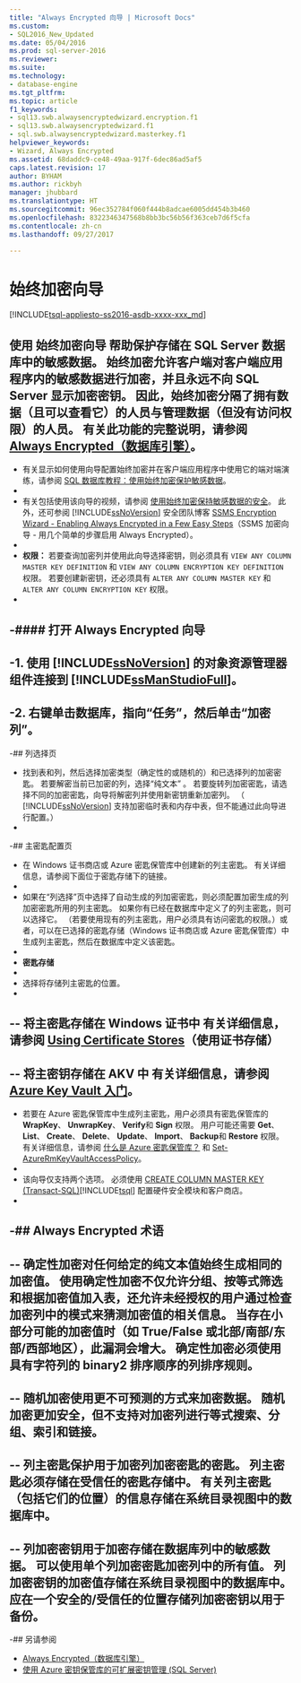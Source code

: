```yaml
---
title: "Always Encrypted 向导 | Microsoft Docs"
ms.custom:
- SQL2016_New_Updated
ms.date: 05/04/2016
ms.prod: sql-server-2016
ms.reviewer: 
ms.suite: 
ms.technology:
- database-engine
ms.tgt_pltfrm: 
ms.topic: article
f1_keywords:
- sql13.swb.alwaysencryptedwizard.encryption.f1
- sql13.swb.alwaysencryptedwizard.f1
- sql.swb.alwaysencryptedwizard.masterkey.f1
helpviewer_keywords:
- Wizard, Always Encrypted
ms.assetid: 68daddc9-ce48-49aa-917f-6dec86ad5af5
caps.latest.revision: 17
author: BYHAM
ms.author: rickbyh
manager: jhubbard
ms.translationtype: HT
ms.sourcegitcommit: 96ec352784f060f444b8adcae6005dd454b3b460
ms.openlocfilehash: 8322346347568b8bb3bc56b56f363ceb7d6f5cfa
ms.contentlocale: zh-cn
ms.lasthandoff: 09/27/2017

---
```

# <a name="always-encrypted-wizard"></a>始终加密向导
[!INCLUDE[tsql-appliesto-ss2016-asdb-xxxx-xxx_md](../../../includes/tsql-appliesto-ss2016-asdb-xxxx-xxx-md.md)]

<a name="use-the-always-encrypted-wizard-to-help-protect-sensitive-data--stored-in-a-sql-server-database-always-encrypted-allows-clients-to-encrypt-sensitive-data-inside-client-applications-and-never-reveal-the-encryption-keys-to-sql-server-as-a-result-always-encrypted-provides-a-separation-between-those-who-own-the-data-and-can-view-it-and-those-who-manage-the-data-but-should-have-no-access--for-a-full-description-of-the-feature-see-always-encrypted-40database-engine41relational-databasessecurityencryptionalways-encrypted-database-enginemd"></a>使用 **始终加密向导** 帮助保护存储在 SQL Server 数据库中的敏感数据。 始终加密允许客户端对客户端应用程序内的敏感数据进行加密，并且永远不向 SQL Server 显示加密密钥。 因此，始终加密分隔了拥有数据（且可以查看它）的人员与管理数据（但没有访问权限）的人员。  有关此功能的完整说明，请参阅 [Always Encrypted（数据库引擎）](../../../relational-databases/security/encryption/always-encrypted-database-engine.md)。  
 -  
 - 有关显示如何使用向导配置始终加密并在客户端应用程序中使用它的端对端演练，请参阅 [SQL 数据库教程：使用始终加密保护敏感数据](https://azure.microsoft.com/documentation/articles/sql-database-always-encrypted/)。  
 -  
 - 有关包括使用该向导的视频，请参阅 [使用始终加密保持敏感数据的安全](https://channel9.msdn.com/events/DataDriven/SQLServer2016/AlwaysEncrypted)。 此外，还可参阅 [!INCLUDE[ssNoVersion](../../../includes/ssnoversion-md.md)] 安全团队博客 [SSMS Encryption Wizard - Enabling Always Encrypted in a Few Easy Steps](http://blogs.msdn.com/b/sqlsecurity/archive/2015/11/01/ssms-encryption-wizard-enabling-always-encrypted-made-easy.aspx)（SSMS 加密向导 - 用几个简单的步骤启用 Always Encrypted）。  
 -  
 - **权限：** 若要查询加密列并使用此向导选择密钥，则必须具有 `VIEW ANY COLUMN MASTER KEY DEFINITION` 和 `VIEW ANY COLUMN ENCRYPTION KEY DEFINITION` 权限。 若要创建新密钥，还必须具有 `ALTER ANY COLUMN MASTER KEY` 和 `ALTER ANY COLUMN ENCRYPTION KEY` 权限。  
 -  
 -#### 打开 Always Encrypted 向导  
 -  
 -1.  使用 [!INCLUDE[ssNoVersion](../../../includes/ssnoversion-md.md)] 的对象资源管理器组件连接到 [!INCLUDE[ssManStudioFull](../../../includes/ssmanstudiofull-md.md)]。  
 -  
 -2.  右键单击数据库，指向“任务”，然后单击“加密列”。  
 -  
 -## 列选择页  
 - 找到表和列，然后选择加密类型（确定性的或随机的）和已选择列的加密密匙。 若要解密当前已加密的列，选择“纯文本” 。 若要旋转列加密密匙，请选择不同的加密密匙，向导将解密列并使用新密钥重新加密列。 （ [!INCLUDE[ssNoVersion](../../../includes/ssnoversion-md.md)] 支持加密临时表和内存中表，但不能通过此向导进行配置。）  
 -  
 -## 主密匙配置页  
 - 在 Windows 证书商店或 Azure 密匙保管库中创建新的列主密匙。 有关详细信息，请参阅下面位于密匙存储下的链接。  
 -  
 - 如果在“列选择”页中选择了自动生成的列加密密匙，则必须配置加密生成的列加密密匙所用的列主密匙。 如果你有已经在数据库中定义了的列主密匙，则可以选择它。 （若要使用现有的列主密匙，用户必须具有访问密匙的权限。）或者，可以在已选择的密匙存储（Windows 证书商店或 Azure 密匙保管库）中生成列主密匙，然后在数据库中定义该密匙。  
 -  
 - **密匙存储**  
 -  
 - 选择将存储列主密匙的位置。  
 -  
 --   **将主密匙存储在 Windows 证书中** 有关详细信息，请参阅 [Using Certificate Stores](https://msdn.microsoft.com/library/windows/desktop/aa388160.aspx)（使用证书存储）  
 -  
 --   **将主密钥存储在 AKV 中** 有关详细信息，请参阅 [Azure Key Vault 入门](https://azure.microsoft.com/documentation/articles/key-vault-get-started/)。  
 -  
 - 若要在 Azure 密匙保管库中生成列主密匙，用户必须具有密匙保管库的 **WrapKey**、 **UnwrapKey**、 **Verify**和 **Sign** 权限。 用户可能还需要 **Get**、 **List**、 **Create**、 **Delete**、 **Update**、 **Import**、 **Backup**和 **Restore** 权限。 有关详细信息，请参阅 [什么是 Azure 密匙保管库？](https://azure.microsoft.com/documentation/articles/key-vault-whatis/) 和   [Set-AzureRmKeyVaultAccessPolicy](https://msdn.microsoft.com/library/mt603625.aspx)。  
 -  
 - 该向导仅支持两个选项。 必须使用 [CREATE COLUMN MASTER KEY (Transact-SQL)](../../../t-sql/statements/create-column-master-key-transact-sql.md)[!INCLUDE[tsql](../../../includes/tsql-md.md)] 配置硬件安全模块和客户商店。  
 -  
 -## Always Encrypted 术语  
 -  
 --   确定性加密对任何给定的纯文本值始终生成相同的加密值。 使用确定性加密不仅允许分组、按等式筛选和根据加密值加入表，还允许未经授权的用户通过检查加密列中的模式来猜测加密值的相关信息。 当存在小部分可能的加密值时（如 True/False 或北部/南部/东部/西部地区），此漏洞会增大。 确定性加密必须使用具有字符列的 binary2 排序顺序的列排序规则。  
 -  
 --   随机加密使用更不可预测的方式来加密数据。 随机加密更加安全，但不支持对加密列进行等式搜索、分组、索引和链接。  
 -  
 --   列主密匙保护用于加密列加密密匙的密匙。 列主密匙必须存储在受信任的密匙存储中。 有关列主密匙（包括它们的位置）的信息存储在系统目录视图中的数据库中。  
 -  
 --   列加密密钥用于加密存储在数据库列中的敏感数据。 可以使用单个列加密密匙加密列中的所有值。 列加密密钥的加密值存储在系统目录视图中的数据库中。 应在一个安全的/受信任的位置存储列加密密钥以用于备份。  
 -  
 -## 另请参阅  
 - [Always Encrypted（数据库引擎）](../../../relational-databases/security/encryption/always-encrypted-database-engine.md)   
 - [使用 Azure 密钥保管库的可扩展密钥管理 (SQL Server)](../../../relational-databases/security/encryption/extensible-key-management-using-azure-key-vault-sql-server.md)  

